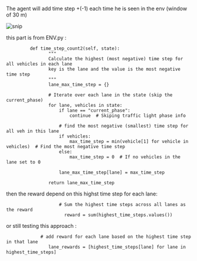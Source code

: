 

The agent will add time step +(-1) each time he is seen in the env (window of 30 m) 


![snip](https://github.com/user-attachments/assets/7b7ef096-d9dd-44a7-980c-05f80babfb51)


this part is from ENV.py :

             def time_step_count2(self, state):
                    """
                    Calculate the highest (most negative) time step for all vehicles in each lane
                    key is the lane and the value is the most negative time step
                    """
                    lane_max_time_step = {}
            
                    # Iterate over each lane in the state (skip the current_phase)
                    for lane, vehicles in state:
                        if lane == "current_phase":
                            continue  # Skiping traffic light phase info
            
                        # find the most negative (smallest) time step for all veh in this lane
                        if vehicles:
                            max_time_step = min(vehicle[1] for vehicle in vehicles)  # Find the most negative time step
                        else:
                            max_time_step = 0  # If no vehicles in the lane set to 0
            
                        lane_max_time_step[lane] = max_time_step
            
                    return lane_max_time_step


then the reward depend on this highst time step for each lane: 

                        # Sum the highest time steps across all lanes as the reward
                          reward = sum(highest_time_steps.values())


or still testing this approach : 

                 # add reward for each lane based on the highest time step in that lane
                    lane_rewards = [highest_time_steps[lane] for lane in highest_time_steps]
